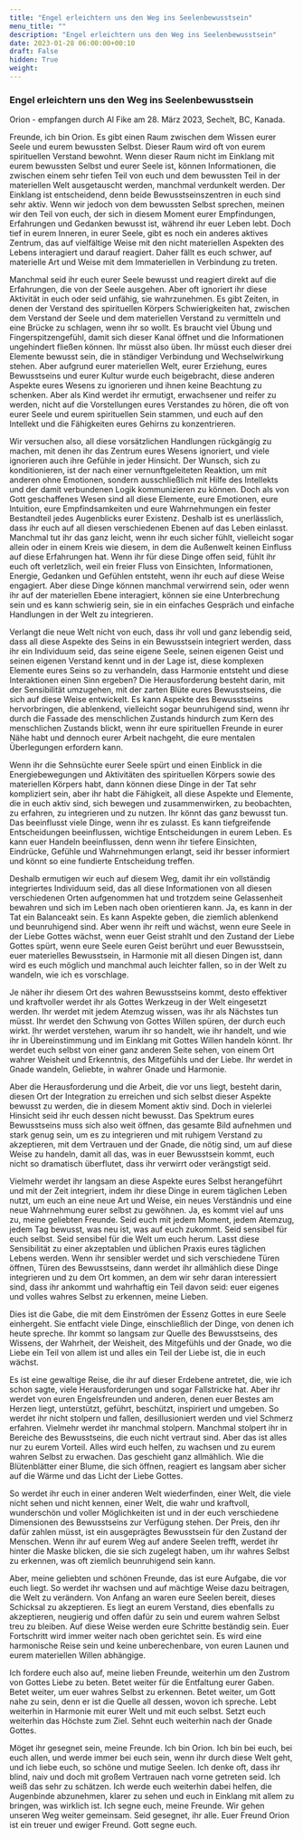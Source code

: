 ```yaml
---
title: "Engel erleichtern uns den Weg ins Seelenbewusstsein"
menu_title: ""
description: "Engel erleichtern uns den Weg ins Seelenbewusstsein"
date: 2023-01-28 06:00:00+00:10
draft: False
hidden: True
weight:
---
```

### Engel erleichtern uns den Weg ins Seelenbewusstsein

Orion - empfangen durch Al Fike am 28. März 2023, Sechelt, BC, Kanada.

Freunde, ich bin Orion. Es gibt einen Raum zwischen dem Wissen eurer Seele und eurem bewussten Selbst. Dieser Raum wird oft von eurem spirituellen Verstand bewohnt. Wenn dieser Raum nicht im Einklang mit eurem bewussten Selbst und eurer Seele ist, können Informationen, die zwischen einem sehr tiefen Teil von euch und dem bewussten Teil in der materiellen Welt ausgetauscht werden, manchmal verdunkelt werden. Der Einklang ist entscheidend, denn beide Bewusstseinszentren in euch sind sehr aktiv. Wenn wir jedoch von dem bewussten Selbst sprechen, meinen wir den Teil von euch, der sich in diesem Moment eurer Empfindungen, Erfahrungen und Gedanken bewusst ist, während ihr euer Leben lebt. Doch tief in eurem Inneren, in eurer Seele, gibt es noch ein anderes aktives Zentrum, das auf vielfältige Weise mit den nicht materiellen Aspekten des Lebens interagiert und darauf reagiert. Daher fällt es euch schwer, auf materielle Art und Weise mit dem Immateriellen in Verbindung zu treten.

Manchmal seid ihr euch eurer Seele bewusst und reagiert direkt auf die Erfahrungen, die von der Seele ausgehen. Aber oft ignoriert ihr diese Aktivität in euch oder seid unfähig, sie wahrzunehmen. Es gibt Zeiten, in denen der Verstand des spirituellen Körpers Schwierigkeiten hat, zwischen dem Verstand der Seele und dem materiellen Verstand zu vermitteln und eine Brücke zu schlagen, wenn ihr so wollt. Es braucht viel Übung und Fingerspitzengefühl, damit sich dieser Kanal öffnet und die Informationen ungehindert fließen können. Ihr müsst also üben. Ihr müsst euch dieser drei Elemente bewusst sein, die in ständiger Verbindung und Wechselwirkung stehen. Aber aufgrund eurer materiellen Welt, eurer Erziehung, eures Bewusstseins und eurer Kultur wurde euch beigebracht, diese anderen Aspekte eures Wesens zu ignorieren und ihnen keine Beachtung zu schenken. Aber als Kind werdet ihr ermutigt, erwachsener und reifer zu werden, nicht auf die Vorstellungen eures Verstandes zu hören, die oft von eurer Seele und eurem spirituellen Sein stammen, und euch auf den Intellekt und die Fähigkeiten eures Gehirns zu konzentrieren.

Wir versuchen also, all diese vorsätzlichen Handlungen rückgängig zu machen, mit denen ihr das Zentrum eures Wesens ignoriert, und viele ignorieren auch ihre Gefühle in jeder Hinsicht. Der Wunsch, sich zu konditionieren, ist der nach einer vernunftgeleiteten Reaktion, um mit anderen ohne Emotionen, sondern ausschließlich mit Hilfe des Intellekts und der damit verbundenen Logik kommunizieren zu können. Doch als von Gott geschaffenes Wesen sind all diese Elemente, eure Emotionen, eure Intuition, eure Empfindsamkeiten und eure Wahrnehmungen ein fester Bestandteil jedes Augenblicks eurer Existenz. Deshalb ist es unerlässlich, dass ihr euch auf all diesen verschiedenen Ebenen auf das Leben einlasst. Manchmal tut ihr das ganz leicht, wenn ihr euch sicher fühlt, vielleicht sogar allein oder in einem Kreis wie diesem, in dem die Außenwelt keinen Einfluss auf diese Erfahrungen hat. Wenn ihr für diese Dinge offen seid, fühlt ihr euch oft verletzlich, weil ein freier Fluss von Einsichten, Informationen, Energie, Gedanken und Gefühlen entsteht, wenn ihr euch auf diese Weise engagiert. Aber diese Dinge können manchmal verwirrend sein, oder wenn ihr auf der materiellen Ebene interagiert, können sie eine Unterbrechung sein und es kann schwierig sein, sie in ein einfaches Gespräch und einfache Handlungen in der Welt zu integrieren.

Verlangt die neue Welt nicht von euch, dass ihr voll und ganz lebendig seid, dass all diese Aspekte des Seins in ein Bewusstsein integriert werden, dass ihr ein Individuum seid, das seine eigene Seele, seinen eigenen Geist und seinen eigenen Verstand kennt und in der Lage ist, diese komplexen Elemente eures Seins so zu verhandeln, dass Harmonie entsteht und diese Interaktionen einen Sinn ergeben? Die Herausforderung besteht darin, mit der Sensibilität umzugehen, mit der zarten Blüte eures Bewusstseins, die sich auf diese Weise entwickelt. Es kann Aspekte des Bewusstseins hervorbringen, die ablenkend, vielleicht sogar beunruhigend sind, wenn ihr durch die Fassade des menschlichen Zustands hindurch zum Kern des menschlichen Zustands blickt, wenn ihr eure spirituellen Freunde in eurer Nähe habt und dennoch eurer Arbeit nachgeht, die eure mentalen Überlegungen erfordern kann.

Wenn ihr die Sehnsüchte eurer Seele spürt und einen Einblick in die Energiebewegungen und Aktivitäten des spirituellen Körpers sowie des materiellen Körpers habt, dann können diese Dinge in der Tat sehr kompliziert sein, aber ihr habt die Fähigkeit, all diese Aspekte und Elemente, die in euch aktiv sind, sich bewegen und zusammenwirken, zu beobachten, zu erfahren, zu integrieren und zu nutzen. Ihr könnt das ganz bewusst tun. Das beeinflusst viele Dinge, wenn ihr es zulasst. Es kann tiefgreifende Entscheidungen beeinflussen, wichtige Entscheidungen in eurem Leben. Es kann euer Handeln beeinflussen, denn wenn ihr tiefere Einsichten, Eindrücke, Gefühle und Wahrnehmungen erlangt, seid ihr besser informiert und könnt so eine fundierte Entscheidung treffen.

Deshalb ermutigen wir euch auf diesem Weg, damit ihr ein vollständig integriertes Individuum seid, das all diese Informationen von all diesen verschiedenen Orten aufgenommen hat und trotzdem seine Gelassenheit bewahren und sich im Leben nach oben orientieren kann. Ja, es kann in der Tat ein Balanceakt sein. Es kann Aspekte geben, die ziemlich ablenkend und beunruhigend sind. Aber wenn ihr reift und wächst, wenn eure Seele in der Liebe Gottes wächst, wenn euer Geist strahlt und den Zustand der Liebe Gottes spürt, wenn eure Seele euren Geist berührt und euer Bewusstsein, euer materielles Bewusstsein, in Harmonie mit all diesen Dingen ist, dann wird es euch möglich und manchmal auch leichter fallen, so in der Welt zu wandeln, wie ich es vorschlage.

Je näher ihr diesem Ort des wahren Bewusstseins kommt, desto effektiver und kraftvoller werdet ihr als Gottes Werkzeug in der Welt eingesetzt werden. Ihr werdet mit jedem Atemzug wissen, was ihr als Nächstes tun müsst. Ihr werdet den Schwung von Gottes Willen spüren, der durch euch wirkt. Ihr werdet verstehen, warum ihr so handelt, wie ihr handelt, und wie ihr in Übereinstimmung und im Einklang mit Gottes Willen handeln könnt. Ihr werdet euch selbst von einer ganz anderen Seite sehen, von einem Ort wahrer Weisheit und Erkenntnis, des Mitgefühls und der Liebe. Ihr werdet in Gnade wandeln, Geliebte, in wahrer Gnade und Harmonie.

Aber die Herausforderung und die Arbeit, die vor uns liegt, besteht darin, diesen Ort der Integration zu erreichen und sich selbst dieser Aspekte bewusst zu werden, die in diesem Moment aktiv sind. Doch in vielerlei Hinsicht seid ihr euch dessen nicht bewusst. Das Spektrum eures Bewusstseins muss sich also weit öffnen, das gesamte Bild aufnehmen und stark genug sein, um es zu integrieren und mit ruhigem Verstand zu akzeptieren, mit dem Vertrauen und der Gnade, die nötig sind, um auf diese Weise zu handeln, damit all das, was in euer Bewusstsein kommt, euch nicht so dramatisch überflutet, dass ihr verwirrt oder verängstigt seid.

Vielmehr werdet ihr langsam an diese Aspekte eures Selbst herangeführt und mit der Zeit integriert, indem ihr diese Dinge in eurem täglichen Leben nutzt, um euch an eine neue Art und Weise, ein neues Verständnis und eine neue Wahrnehmung eurer selbst zu gewöhnen. Ja, es kommt viel auf uns zu, meine geliebten Freunde. Seid euch mit jedem Moment, jedem Atemzug, jedem Tag bewusst, was neu ist, was auf euch zukommt. Seid sensibel für euch selbst. Seid sensibel für die Welt um euch herum. Lasst diese Sensibilität zu einer akzeptablen und üblichen Praxis eures täglichen Lebens werden. Wenn ihr sensibler werdet und sich verschiedene Türen öffnen, Türen des Bewusstseins, dann werdet ihr allmählich diese Dinge integrieren und zu dem Ort kommen, an dem wir sehr daran interessiert sind, dass ihr ankommt und wahrhaftig ein Teil davon seid: euer eigenes und volles wahres Selbst zu erkennen, meine Lieben.

Dies ist die Gabe, die mit dem Einströmen der Essenz Gottes in eure Seele einhergeht. Sie entfacht viele Dinge, einschließlich der Dinge, von denen ich heute spreche. Ihr kommt so langsam zur Quelle des Bewusstseins, des Wissens, der Wahrheit, der Weisheit, des Mitgefühls und der Gnade, wo die Liebe ein Teil von allem ist und alles ein Teil der Liebe ist, die in euch wächst.

Es ist eine gewaltige Reise, die ihr auf dieser Erdebene antretet, die, wie ich schon sagte, viele Herausforderungen und sogar Fallstricke hat. Aber ihr werdet von euren Engelsfreunden und anderen, denen euer Bestes am Herzen liegt, unterstützt, geführt, beschützt, inspiriert und umgeben. So werdet ihr nicht stolpern und fallen, desillusioniert werden und viel Schmerz erfahren. Vielmehr werdet ihr manchmal stolpern. Manchmal stolpert ihr in Bereiche des Bewusstseins, die euch nicht vertraut sind. Aber das ist alles nur zu eurem Vorteil. Alles wird euch helfen, zu wachsen und zu eurem wahren Selbst zu erwachen. Das geschieht ganz allmählich. Wie die Blütenblätter einer Blume, die sich öffnen, reagiert es langsam aber sicher auf die Wärme und das Licht der Liebe Gottes.

So werdet ihr euch in einer anderen Welt wiederfinden, einer Welt, die viele nicht sehen und nicht kennen, einer Welt, die wahr und kraftvoll, wunderschön und voller Möglichkeiten ist und in der euch verschiedene Dimensionen des Bewusstseins zur Verfügung stehen. Der Preis, den ihr dafür zahlen müsst, ist ein ausgeprägtes Bewusstsein für den Zustand der Menschen. Wenn ihr auf eurem Weg auf andere Seelen trefft, werdet ihr hinter die Maske blicken, die sie sich zugelegt haben, um ihr wahres Selbst zu erkennen, was oft ziemlich beunruhigend sein kann.

Aber, meine geliebten und schönen Freunde, das ist eure Aufgabe, die vor euch liegt. So werdet ihr wachsen und auf mächtige Weise dazu beitragen, die Welt zu verändern. Von Anfang an waren eure Seelen bereit, dieses Schicksal zu akzeptieren. Es liegt an eurem Verstand, dies ebenfalls zu akzeptieren, neugierig und offen dafür zu sein und eurem wahren Selbst treu zu bleiben. Auf diese Weise werden eure Schritte beständig sein. Euer Fortschritt wird immer weiter nach oben gerichtet sein. Es wird eine harmonische Reise sein und keine unberechenbare, von euren Launen und eurem materiellen Willen abhängige.

Ich fordere euch also auf, meine lieben Freunde, weiterhin um den Zustrom von Gottes Liebe zu beten. Betet weiter für die Entfaltung eurer Gaben. Betet weiter, um euer wahres Selbst zu erkennen. Betet weiter, um Gott nahe zu sein, denn er ist die Quelle all dessen, wovon ich spreche. Lebt weiterhin in Harmonie mit eurer Welt und mit euch selbst. Setzt euch weiterhin das Höchste zum Ziel. Sehnt euch weiterhin nach der Gnade Gottes.

Möget ihr gesegnet sein, meine Freunde. Ich bin Orion. Ich bin bei euch, bei euch allen, und werde immer bei euch sein, wenn ihr durch diese Welt geht, und ich liebe euch, so schöne und mutige Seelen. Ich denke oft, dass ihr blind, naiv und doch mit großem Vertrauen nach vorne getreten seid. Ich weiß das sehr zu schätzen. Ich werde euch weiterhin dabei helfen, die Augenbinde abzunehmen, klarer zu sehen und euch in Einklang mit allem zu bringen, was wirklich ist. Ich segne euch, meine Freunde. Wir gehen unseren Weg weiter gemeinsam. Seid gesegnet, ihr alle. Euer Freund Orion ist ein treuer und ewiger Freund. Gott segne euch.
